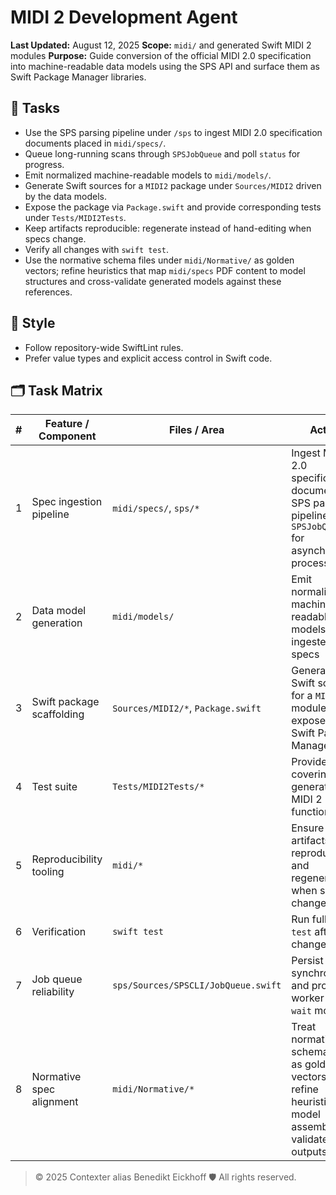 # MIDI 2 Development Agent

**Last Updated:** August 12, 2025
**Scope:** `midi/` and generated Swift MIDI 2 modules
**Purpose:** Guide conversion of the official MIDI 2.0 specification into machine-readable data models using the SPS API and surface them as Swift Package Manager libraries.

## 🎯 Tasks
- Use the SPS parsing pipeline under `/sps` to ingest MIDI 2.0 specification documents placed in `midi/specs/`.
- Queue long-running scans through `SPSJobQueue` and poll `status` for progress.
- Emit normalized machine-readable models to `midi/models/`.
- Generate Swift sources for a `MIDI2` package under `Sources/MIDI2` driven by the data models.
- Expose the package via `Package.swift` and provide corresponding tests under `Tests/MIDI2Tests`.
- Keep artifacts reproducible: regenerate instead of hand-editing when specs change.
- Verify all changes with `swift test`.
- Use the normative schema files under `midi/Normative/` as golden vectors; refine heuristics that map `midi/specs` PDF content to model structures and cross-validate generated models against these references.

## 📝 Style
- Follow repository-wide SwiftLint rules.
- Prefer value types and explicit access control in Swift code.

## 🗂 Task Matrix

| # | Feature / Component        | Files / Area                              | Action | Problems | Results | Status |
|---|---------------------------|-------------------------------------------|--------|----------|---------|--------|
| 1 | Spec ingestion pipeline   | `midi/specs/`, `sps/*`                     | Ingest MIDI 2.0 specification documents via SPS parsing pipeline using `SPSJobQueue` for asynchronous processing | – | index regenerated via `--wait` queue | DONE |
| 2 | Data model generation     | `midi/models/`                             | Emit normalized machine-readable models from ingested specs | – | messages, enums, bitfields, ranges regenerated | DONE |
| 3 | Swift package scaffolding | `Sources/MIDI2/*`, `Package.swift`         | Generate Swift sources for a `MIDI2` module and expose via Swift Package Manager | – | Package and tests scaffolded | DONE |
| 4 | Test suite                | `Tests/MIDI2Tests/*`                       | Provide tests covering generated MIDI 2 functionality | – | Sample model decoding tests added | DONE |
| 5 | Reproducibility tooling   | `midi/*`                                   | Ensure artifacts are reproducible and regeneratable when specs change | – | – | TODO |
| 6 | Verification              | `swift test`                               | Run full `swift test` after changes | – | all tests passed | DONE |
| 7 | Job queue reliability     | `sps/Sources/SPSCLI/JobQueue.swift`        | Persist jobs synchronously and provide worker or `--wait` mode | – | sync persistence and `--wait` flag implemented | DONE |
| 8 | Normative spec alignment | `midi/Normative/*` | Treat normative schema JSON as golden vectors to refine heuristics for model assembly and validate outputs | – | – | TODO |


> © 2025 Contexter alias Benedikt Eickhoff 🛡️ All rights reserved.
